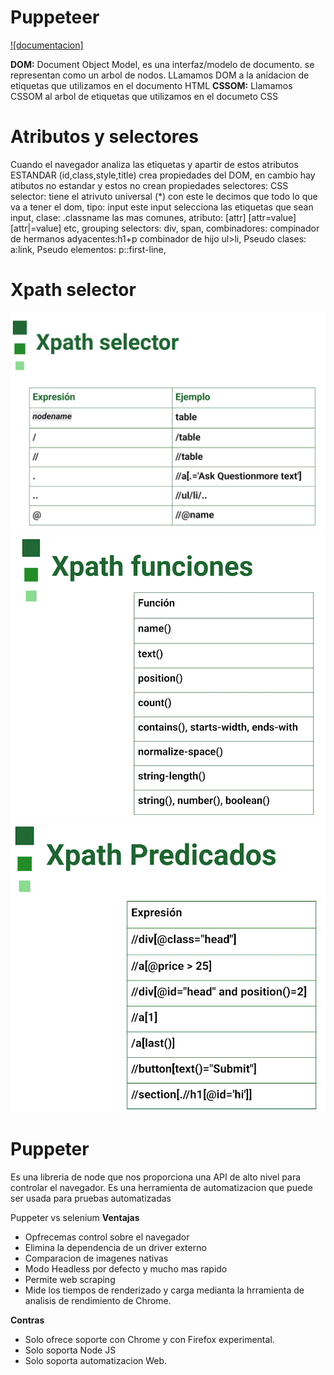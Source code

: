# Puppeteer
[![documentacion]](https://static.platzi.com/media/public/uploads/2-slides_23b1cb97-bddc-42d3-aeb1-f9134a9b9fb9.pdf)

**DOM:** Document Object Model, es una interfaz/modelo de documento. se representan como un arbol de nodos. LLamamos DOM a la anidacion de etiquetas que utilizamos en el documento HTML
**CSSOM:** Llamamos CSSOM al arbol de etiquetas que utilizamos en el documeto CSS

# Atributos y selectores
Cuando el navegador analiza las etiquetas y apartir de estos atributos ESTANDAR (id,class,style,title) crea propiedades del DOM, en cambio hay atibutos no estandar y estos no crean propiedades
selectores: CSS selector: tiene el atrivuto universal (*) con este le decimos que todo lo que va a tener el dom, tipo: input este input selecciona las etiquetas que sean input, clase: .classname las mas comunes, atributo: [attr] [attr=value] [attr|=value] etc, grouping selectors: div, span, combinadores: compinador de hermanos adyacentes:h1+p combinador de hijo ul>li, Pseudo clases: a:link, Pseudo elementos: p::first-line,

# Xpath selector
![App Screenshot](Xpath%20selector.png)
![App Screenshot](xpath%20funciones.png)
![App Screenshot](xpath%20predicados.png)

# Puppeter
Es una libreria de node que nos proporciona una API de alto nivel para controlar el navegador. Es una herramienta de automatizacion que puede ser usada para pruebas automatizadas

Puppeter vs selenium
**Ventajas**
- Opfrecemas control sobre el navegador
- Elimina la dependencia de un driver externo
- Comparacion de imagenes nativas
- Modo Headless por defecto y mucho mas rapido
- Permite web scraping
- Mide los tiempos de renderizado y carga medianta la hrramienta de analisis de rendimiento de Chrome.

**Contras**
- Solo ofrece soporte con Chrome y con Firefox experimental.
- Solo soporta Node JS
- Solo soporta automatizacion Web.
